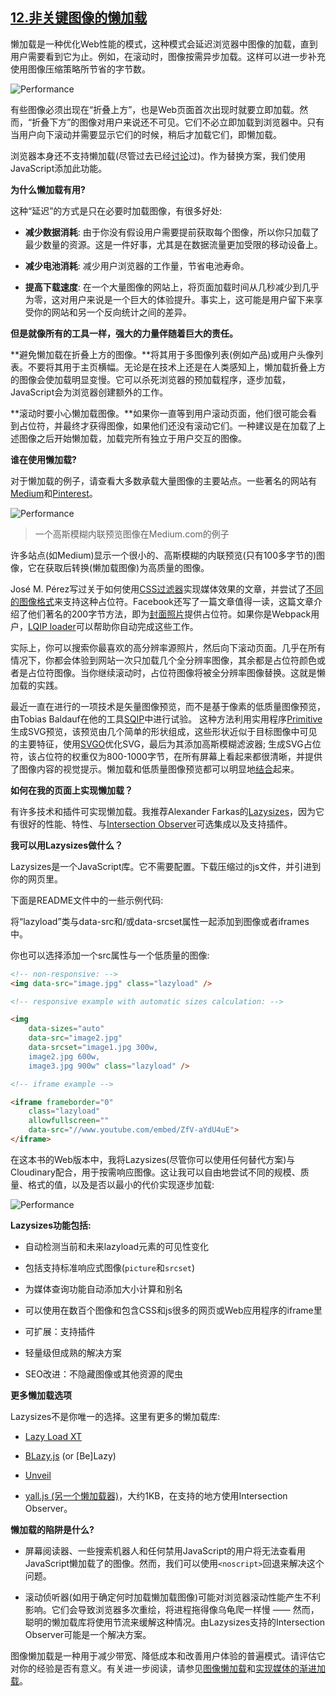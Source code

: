 ## [12.非关键图像的懒加载](https://images.guide/#lazy-load-non-critical-images)

懒加载是一种优化Web性能的模式，这种模式会延迟浏览器中图像的加载，直到用户需要看到它为止。例如，在滚动时，图像按需异步加载。这样可以进一步补充使用图像压缩策略所节省的字节数。

![Performance](https://images.guide/images/book-images/scrolling-viewport-large.jpg)

有些图像必须出现在“折叠上方”，也是Web页面首次出现时就要立即加载。然而，“折叠下方”的图像对用户来说还不可见。它们不必立即加载到浏览器中。只有当用户向下滚动并需要显示它们的时候，稍后才加载它们，即懒加载。

浏览器本身还不支持懒加载(尽管过去已经[讨论](https://discourse.wicg.io/t/a-standard-way-to-lazy-load-images/1153/10)过)。作为替换方案，我们使用JavaScript添加此功能。

**为什么懒加载有用?**

这种“延迟”的方式是只在必要时加载图像，有很多好处:

+ **减少数据消耗**: 由于你没有假设用户需要提前获取每个图像，所以你只加载了最少数量的资源。这是一件好事，尤其是在数据流量更加受限的移动设备上。

+ **减少电池消耗**: 减少用户浏览器的工作量，节省电池寿命。

+ **提高下载速度**: 在一个大量图像的网站上，将页面加载时间从几秒减少到几乎为零，这对用户来说是一个巨大的体验提升。事实上，这可能是用户留下来享受你的网站和另一个反向统计之间的差异。

**但是就像所有的工具一样，强大的力量伴随着巨大的责任。**

**避免懒加载在折叠上方的图像。**将其用于多图像列表(例如产品)或用户头像列表。不要将其用于主页横幅。无论是在技术上还是在人类感知上，懒加载折叠上方的图像会使加载明显变慢。它可以杀死浏览器的预加载程序，逐步加载，JavaScript会为浏览器创建额外的工作。

**滚动时要小心懒加载图像。**如果你一直等到用户滚动页面，他们很可能会看到占位符，并最终才获得图像，如果他们还没有滚动它们。一种建议是在加载了上述图像之后开始懒加载，加载完所有独立于用户交互的图像。

**谁在使用懒加载?**

对于懒加载的例子，请查看大多数承载大量图像的主要站点。一些著名的网站有[Medium](https://medium.com/)和[Pinterest](https://www.pinterest.com/)。

![Performance](https://images.guide/images/book-images/Modern-Image35-large.jpg)

> 一个高斯模糊内联预览图像在Medium.com的例子

许多站点(如Medium)显示一个很小的、高斯模糊的内联预览(只有100多字节的)图像，它在获取后转换(懒加载图像)为高质量的图像。

José M. Pérez写过关于如何使用[CSS过滤器](https://jmperezperez.com/medium-image-progressive-loading-placeholder/)实现媒体效果的文章，并尝试了[不同的图像格式](https://jmperezperez.com/webp-placeholder-images/)来支持这种占位符。Facebook还写了一篇文章值得一读，这篇文章介绍了他们著名的200字节方法，即为[封面照片](https://code.facebook.com/posts/991252547593574/the-technology-behind-preview-photos/)提供占位符。如果你是Webpack用户，[LQIP loader](https://lqip-loader.firebaseapp.com/)可以帮助你自动完成这些工作。

实际上，你可以搜索你最喜欢的高分辨率源照片，然后向下滚动页面。几乎在所有情况下，你都会体验到网站一次只加载几个全分辨率图像，其余都是占位符颜色或者是占位符图像。当你继续滚动时，占位符图像将被全分辨率图像替换。这就是懒加载的实践。

最近一直在进行的一项技术是矢量图像预览，而不是基于像素的低质量图像预览，由Tobias Baldauf在他的工具[SQIP](https://github.com/technopagan/sqip)中进行试验。 这种方法利用实用程序[Primitive](https://github.com/fogleman/primitive)生成SVG预览，该预览由几个简单的形状组成，这些形状近似于目标图像中可见的主要特征，使用[SVGO](https://github.com/svg/svgo)优化SVG，最后为其添加高斯模糊滤波器; 生成SVG占位符，该占位符的权重仅为800-1000字节，在所有屏幕上看起来都很清晰，并提供了图像内容的视觉提示。懒加载和低质量图像预览都可以明显地[结合](https://calendar.perfplanet.com/2017/progressive-image-loading-using-intersection-observer-and-sqip/)起来。

**如何在我的页面上实现懒加载？**

有许多技术和插件可实现懒加载。我推荐Alexander Farkas的[Lazysizes](https://github.com/aFarkas/lazysizes)，因为它有很好的性能、特性、与[Intersection Observer](https://developers.google.com/web/updates/2016/04/intersectionobserver)可选集成以及支持插件。

**我可以用Lazysizes做什么？**

Lazysizes是一个JavaScript库。它不需要配置。下载压缩过的js文件，并引进到你的网页里。

下面是README文件中的一些示例代码:

将“lazyload”类与data-src和/或data-srcset属性一起添加到图像或者iframes中。

你也可以选择添加一个src属性与一个低质量的图像:

```html
<!-- non-responsive: -->
<img data-src="image.jpg" class="lazyload" />

<!-- responsive example with automatic sizes calculation: -->

<img
    data-sizes="auto"
    data-src="image2.jpg"
    data-srcset="image1.jpg 300w,
    image2.jpg 600w,
    image3.jpg 900w" class="lazyload" />

<!-- iframe example -->

<iframe frameborder="0"
    class="lazyload"
    allowfullscreen=""
    data-src="//www.youtube.com/embed/ZfV-aYdU4uE">
</iframe>
```

在这本书的Web版本中，我将Lazysizes(尽管你可以使用任何替代方案)与Cloudinary配合，用于按需响应图像。这让我可以自由地尝试不同的规模、质量、格式的值，以及是否以最小的代价实现逐步加载:

![Performance](https://images.guide/images/book-images/cloudinary-responsive-images-large.jpg)

**Lazysizes功能包括:**

+ 自动检测当前和未来lazyload元素的可见性变化

+ 包括支持标准响应式图像(```picture```和```srcset```)

+ 为媒体查询功能自动添加大小计算和别名

+ 可以使用在数百个图像和包含CSS和js很多的网页或Web应用程序的iframe里

+ 可扩展：支持插件

+ 轻量级但成熟的解决方案

+ SEO改进：不隐藏图像或其他资源的爬虫

**更多懒加载选项**

Lazysizes不是你唯一的选择。这里有更多的懒加载库:

+ [Lazy Load XT](http://ressio.github.io/lazy-load-xt/)

+ [BLazy.js](https://github.com/dinbror/blazy) (or [Be]Lazy)

+ [Unveil](http://luis-almeida.github.io/unveil/)

+ [yall.js (另一个懒加载器)](https://github.com/malchata/yall.js)，大约1KB，在支持的地方使用Intersection Observer。

**懒加载的陷阱是什么?**

+ 屏幕阅读器、一些搜索机器人和任何禁用JavaScript的用户将无法查看用JavaScript懒加载了的图像。然而，我们可以使用```<noscript>```回退来解决这个问题。

+ 滚动侦听器(如用于确定何时加载懒加载图像)可能对浏览器滚动性能产生不利影响。它们会导致浏览器多次重绘，将进程拖得像乌龟爬一样慢 —— 然而，聪明的懒加载库将使用节流来缓解这种情况。由Lazysizes支持的Intersection Observer可能是一个解决方案。

图像懒加载是一种用于减少带宽、降低成本和改善用户体验的普遍模式。请评估它对你的经验是否有意义。有关进一步阅读，请参见[图像懒加载](https://jmperezperez.com/lazy-loading-images/)和[实现媒体的渐进加载](https://jmperezperez.com/medium-image-progressive-loading-placeholder/)。